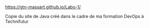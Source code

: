 https://gtn-massart.github.io/Labo-1/

Copie du site de Java créé dans le cadre de ma formation DevOps à Technifutur

